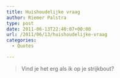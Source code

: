 ```yaml
---
title: Huishoudelijke vraag
author: Riemer Palstra
type: post
date: 2011-06-13T22:40:07+00:00
url: /2011/06/13/huishoudelijke-vraag
categories:
  - Quotes

---
```

> Vind je het erg als ik op je strijkbout?